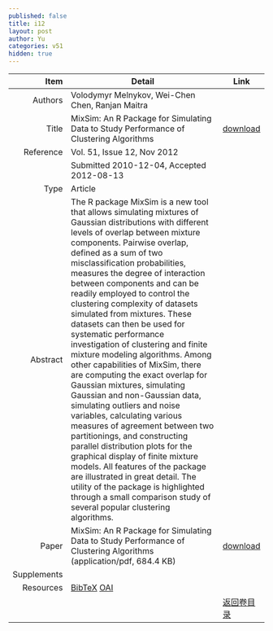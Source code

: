 ```yaml
---
published: false
title: i12
layout: post
author: Yu
categories: v51
hidden: true
---
```


| Item | Detail | Link |
|---:|---|---|
| Authors | Volodymyr Melnykov, Wei-Chen Chen, Ranjan Maitra| |
| Title |MixSim: An R Package for Simulating Data to Study Performance of Clustering Algorithms | [download](http://www.jstatsoft.org/v51/i12/paper) |
| Reference |Vol. 51, Issue 12, Nov 2012 | |
| | Submitted 2010-12-04, Accepted 2012-08-13| | 
| Type | Article| |
| Abstract | The R package MixSim is a new tool that allows simulating mixtures of Gaussian distributions with different levels of overlap between mixture components. Pairwise overlap, defined as a sum of two misclassification probabilities, measures the degree of interaction between components and can be readily employed to control the clustering complexity of datasets simulated from mixtures. These datasets can then be used for systematic performance investigation of clustering and finite mixture modeling algorithms. Among other capabilities of MixSim, there are computing the exact overlap for Gaussian mixtures, simulating Gaussian and non-Gaussian data, simulating outliers and noise variables, calculating various measures of agreement between two partitionings, and constructing parallel distribution plots for the graphical display of finite mixture models. All features of the package are illustrated in great detail. The utility of the package is highlighted through a small comparison study of several popular clustering algorithms.| |
| Paper | MixSim: An R Package for Simulating Data to Study Performance of Clustering Algorithms  (application/pdf, 684.4 KB)| [download](http://www.jstatsoft.org/v51/i12/paper) |
| Supplements | | |
| Resources | [BibTeX](http://www.jstatsoft.org/v51/i12/bibtex) [OAI](http://www.jstatsoft.org/oai?verb=GetRecord&identifier=oai.jstatsoft/v51/i12&prefix=oai_dc)| |
| |  | [返回卷目录]({{site.baseurl}}/volume/v51.html) |